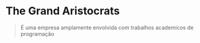 # The Grand Aristocrats

> É uma empresa amplamente envolvida com trabalhos academicos de programação

